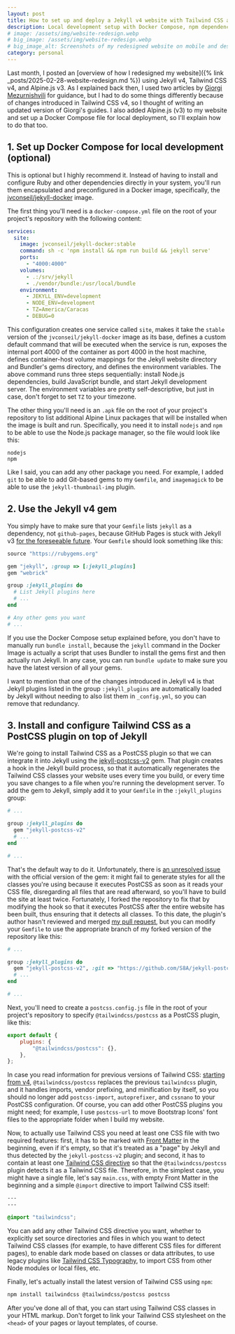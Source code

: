 ```yaml
---
layout: post
title: How to set up and deploy a Jekyll v4 website with Tailwind CSS and Alpine.js
description: Local development setup with Docker Compose, npm dependencies, PostCSS hook for Jekyll, and custom deployment to GitHub Pages.
# image: /assets/img/website-redesign.webp
# big_image: /assets/img/website-redesign.webp
# big_image_alt: Screenshots of my redesigned website on mobile and desktop.
category: personal
---
```


Last month, I posted an [overview of how I redesigned my website]({% link _posts/2025-02-28-website-redesign.md %}) using Jekyll v4, Tailwind CSS v4, and Alpine.js v3. As I explained back then, I used two articles by [Giorgi Mezurnishvili](https://mzrn.sh/) for guidance, but I had to do some things differently because of changes introduced in Tailwind CSS v4, so I thought of writing an updated version of Giorgi's guides. I also added Alpine.js (v3) to my website and set up a Docker Compose file for local deployment, so I'll explain how to do that too.


## 1. Set up Docker Compose for local development (optional)

This is optional but I highly recommend it. Instead of having to install and configure Ruby and other dependencies directly in your system, you'll run them encapsulated and preconfigured in a Docker image, specifically, the [jvconseil/jekyll-docker](https://github.com/JV-conseil/jekyll-docker) image.

The first thing you'll need is a `docker-compose.yml` file on the root of your project's repository with the following content:

```yaml
services:
  site:
    image: jvconseil/jekyll-docker:stable
    command: sh -c 'npm install && npm run build && jekyll serve'
    ports:
      - "4000:4000"
    volumes:
      - .:/srv/jekyll
      - ./vendor/bundle:/usr/local/bundle
    environment:
      - JEKYLL_ENV=development
      - NODE_ENV=development
      - TZ=America/Caracas
      - DEBUG=0
```

This configuration creates one service called `site`, makes it take the `stable` version of the `jvconseil/jekyll-docker` image as its base, defines a custom default command that will be executed when the service is run, exposes the internal port 4000 of the container as port 4000 in the host machine, defines container-host volume mappings for the Jekyll website directory and Bundler's gems directory, and defines the environment variables. The above command runs three steps sequentially: install Node.js dependencies, build JavaScript bundle, and start Jekyll development server. The environment variables are pretty self-descriptive, but just in case, don't forget to set `TZ` to your timezone.

The other thing you'll need is an `.apk` file on the root of your project's repository to list additional Alpine Linux packages that will be installed when the image is built and run. Specifically, you need it to install `nodejs` and `npm` to be able to use the Node.js package manager, so the file would look like this:

```
nodejs
npm
```

Like I said, you can add any other package you need. For example, I added `git` to be able to add Git-based gems to my `Gemfile`, and `imagemagick` to be able to use the `jekyll-thumbnail-img` plugin.


## 2. Use the Jekyll v4 gem

You simply have to make sure that your `Gemfile` lists `jekyll` as a dependency, not `github-pages`, because GitHub Pages is stuck with Jekyll v3 [for the foreseeable future](https://github.com/github/pages-gem/issues/651#issuecomment-1467155019). Your `Gemfile` should look something like this:

```ruby
source "https://rubygems.org"

gem "jekyll", :group => [:jekyll_plugins]
gem "webrick"

group :jekyll_plugins do
  # List Jekyll plugins here
  # ...
end

# Any other gems you want
# ...
```

If you use the Docker Compose setup explained before, you don't have to manually run `bundle install`, because the `jekyll` command in the Docker Image is actually a script that uses Bundler to install the gems first and then actually run Jekyll. In any case, you can run `bundle update` to make sure you have the latest version of all your gems.

I want to mention that one of the changes introduced in Jekyll v4 is that Jekyll plugins listed in the group `:jekyll_plugins` are automatically loaded by Jekyll without needing to also list them in `_config.yml`, so you can remove that redundancy.


## 3. Install and configure Tailwind CSS as a PostCSS plugin on top of Jekyll

We're going to install Tailwind CSS as a PostCSS plugin so that we can integrate it into Jekyll using the [jekyll-postcss-v2](https://github.com/bglw/jekyll-postcss-v2) gem. That plugin creates a hook in the Jekyll build process, so that it automatically regenerates the Tailwind CSS classes your website uses every time you build, or every time you save changes to a file when you're running the development server. To add the gem to Jekyll, simply add it to your `Gemfile` in the `:jekyll_plugins` group:

```ruby
# ...

group :jekyll_plugins do
  gem "jekyll-postcss-v2"
  # ...
end

# ...
```

That's the default way to do it. Unfortunately, there is [an unresolved issue](https://github.com/bglw/jekyll-postcss-v2/issues/2) with the official version of the gem: it might fail to generate styles for all the classes you're using because it executes PostCSS as soon as it reads your CSS file, disregarding all files that are read afterward, so you'll have to build the site at least twice. Fortunately, I forked the repository to fix that by modifying the hook so that it executes PostCSS after the entire website has been built, thus ensuring that it detects all classes. To this date, the plugin's author hasn't reviewed and merged [my pull request](https://github.com/bglw/jekyll-postcss-v2/pull/7), but you can modify your `Gemfile` to use the appropriate branch of my forked version of the repository like this:

```ruby
# ...

group :jekyll_plugins do
  gem "jekyll-postcss-v2", :git => "https://github.com/S8A/jekyll-postcss-v2.git", :branch => "feature/change_hook_to_site_post_write"
  # ...
end

# ...
```

Next, you'll need to create a `postcss.config.js` file in the root of your project's repository to specify `@tailwindcss/postcss` as a PostCSS plugin, like this:

```js
export default {
    plugins: {
        "@tailwindcss/postcss": {},
    },
};
```

In case you read information for previous versions of Tailwind CSS: [starting from v4](https://tailwindcss.com/docs/upgrade-guide#using-postcss), `@tailwindcss/postcss` replaces the previous `tailwindcss` plugin, and it handles imports, vendor prefixing, and minification by itself, so you should no longer add `postcss-import`, `autoprefixer`, and `cssnano` to your PostCSS configuration. Of course, you can add other PostCSS plugins you might need; for example, I use `postcss-url` to move Bootstrap Icons' font files to the appropriate folder when I build my website.

Now, to actually use Tailwind CSS you need at least one CSS file with two required features: first, it has to be marked with [Front Matter](https://jekyllrb.com/docs/front-matter/) in the beginning, even if it's empty, so that it's treated as a "page" by Jekyll and thus detected by the `jekyll-postcss-v2` plugin; and second, it has to contain at least one [Tailwind CSS directive](https://tailwindcss.com/docs/functions-and-directives) so that the `@tailwindcss/postcss` plugin detects it as a Tailwind CSS file. Therefore, in the simplest case, you might have a single file, let's say `main.css`, with empty Front Matter in the beginning and a simple `@import` directive to import Tailwind CSS itself:

```css
---
---

@import "tailwindcss";
```

You can add any other Tailwind CSS directive you want, whether to explicitly set source directories and files in which you want to detect Tailwind CSS classes (for example, to have different CSS files for different pages), to enable dark mode based on classes or data attributes, to use legacy plugins like [Tailwind CSS Typography](https://github.com/tailwindlabs/tailwindcss-typography), to import CSS from other Node modules or local files, etc.

Finally, let's actually install the latest version of Tailwind CSS using `npm`:

```bash
npm install tailwindcss @tailwindcss/postcss postcss
```

After you've done all of that, you can start using Tailwind CSS classes in your HTML markup. Don't forget to link your Tailwind CSS stylesheet on the `<head>` of your pages or layout templates, of course.
